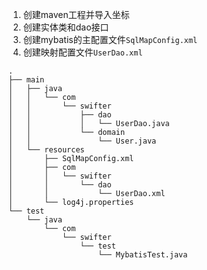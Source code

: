 1. 创建maven工程并导入坐标
2. 创建实体类和dao接口
3. 创建mybatis的主配置文件`SqlMapConfig.xml`
4. 创建映射配置文件`UserDao.xml`

```
.
├── main
│   ├── java
│   │   └── com
│   │       └── swifter
│   │           ├── dao
│   │           │   └── UserDao.java
│   │           └── domain
│   │               └── User.java
│   └── resources
│       ├── SqlMapConfig.xml
│       ├── com
│       │   └── swifter
│       │       └── dao
│       │           └── UserDao.xml
│       └── log4j.properties
└── test
    └── java
        └── com
            └── swifter
                └── test
                    └── MybatisTest.java
```

